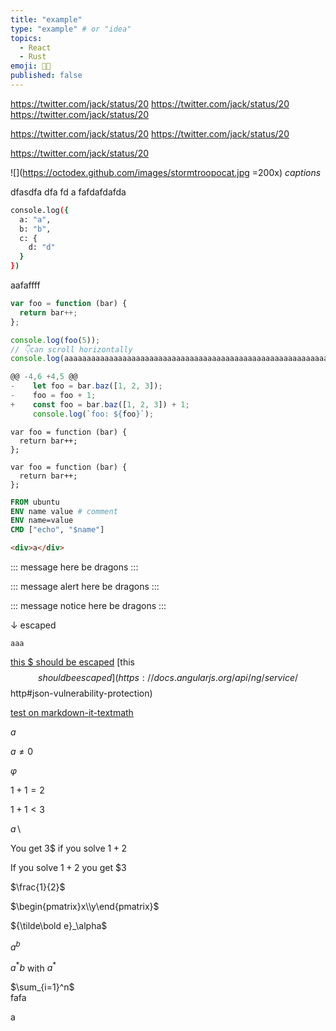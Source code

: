 ```yaml
---
title: "example"
type: "example" # or "idea"
topics: 
  - React
  - Rust
emoji: 👩‍💻
published: false
---
```



https://twitter.com/jack/status/20
https://twitter.com/jack/status/20
https://twitter.com/jack/status/20

https://twitter.com/jack/status/20
https://twitter.com/jack/status/20

https://twitter.com/jack/status/20

![](https://octodex.github.com/images/stormtroopocat.jpg =200x)
*captions*

dfasdfa
dfa
fd
a
fafdafdafda
```bash
console.log({
  a: "a",
  b: "b",
  c: {
    d: "d"
  }
})
```


aafaffff


``` js:fooBar.js
var foo = function (bar) {
  return bar++;
};

console.log(foo(5));
// 👇can scroll horizontally
console.log(aaaaaaaaaaaaaaaaaaaaaaaaaaaaaaaaaaaaaaaaaaaaaaaaaaaaaaaaaaaaaaaaaaaaaaaaaaaaaaaaaaaaaaaaaaaaaaaaaaaaaaaaaaaaaaaaaaaaaaaaaaaaaaaaaaaaaaaaaaaaaaaaaaaaaaaaaaaaaaaaaaaaaaaaaaaaaaaaaaaaaaaaaaaaa);
```

```js diff :foideaoBar.js
@@ -4,6 +4,5 @@
-    let foo = bar.baz([1, 2, 3]);
-    foo = foo + 1;
+    const foo = bar.baz([1, 2, 3]) + 1;
     console.log(`foo: ${foo}`);
```

``` js:example
var foo = function (bar) {
  return bar++;
};
```

``` html:<should escape>
var foo = function (bar) {
  return bar++;
};
```

```Dockerfile
FROM ubuntu
ENV name value # comment
ENV name=value
CMD ["echo", "$name"]
```

```html
<div>a</div>
```


::: message
here be dragons
:::


::: message alert
here be dragons
:::

::: message notice
here be dragons
:::

↓ escaped


```"><img/onerror="alert(location)"src=.>
aaa
```



[this $ should be escaped](https://docs.angularjs.org/api/ng/service/$http#json-vulnerability-protection)
[this $$ should be escaped](https://docs.angularjs.org/api/ng/service/$$http#json-vulnerability-protection)

[test on markdown-it-textmath](https://goessner.github.io/markdown-it-texmath/index.html)

$a$	

$a\ne0$

$\varphi$

$1+1=2$	

$1+1<3$	

$a \backslash$	

You get 3$ if you solve $1+2$	

If you solve $1+2$ you get $3	

$\frac{1}{2}$	

$\begin{pmatrix}x\\y\end{pmatrix}$	

${\tilde\bold e}_\alpha$	

$a^{b}$	

$a^*b$ with $a^*$	

$\sum_{i=1}^n$	
fafa

a
